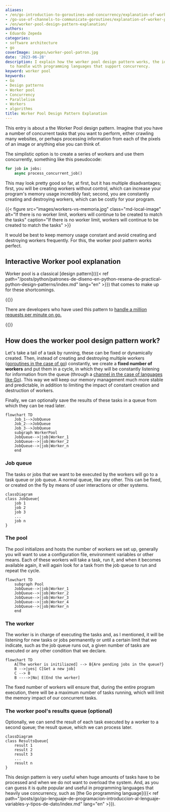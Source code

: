 ```yaml
---
aliases:
- /en/go-introduction-to-goroutines-and-concurrency/explanation-of-worker-pool-design-pattern/
- /go-use-of-channels-to-communicate-goroutines/explanation-of-worker-pool-design-pattern/
- /en/worker-pool-design-pattern-explanation/
authors:
- Eduardo Zepeda
categories:
- software architecture
- go
coverImage: images/worker-pool-patron.jpg
date: '2023-06-28'
description: I explain how the worker pool design pattern works, the ideal job queue
  to handle with programming languages that support concurrency.
keyword: worker pool
keywords:
- Go
- Design patterns
- Worker pool
- Concurrency
- Parallelism
- Workers
- algorithms
title: Worker Pool Design Pattern Explanation
---
```


This entry is about a the Worker Pool design pattern. Imagine that you have a number of concurrent tasks that you want to perform, either crawling many websites, or perhaps processing information from each of the pixels of an image or anything else you can think of.

The simplistic option is to create a series of workers and use them concurrently, something like this pseudocode:

``` python
for job in jobs:
    async process_concurrent_job()
```

This may look pretty good so far, at first, but it has multiple disadvantages; first, you will be creating workers without control, which can increase your program's memory usage incredibly fast; second, you are constantly creating and destroying workers, which can be costly for your program.

{{< figure src="images/workers-vs-memoria.jpg" class="md-local-image" alt="If there is no worker limit, workers will continue to be created to match the tasks" caption="If there is no worker limit, workers will continue to be created to match the tasks" >}}

It would be best to keep memory usage constant and avoid creating and destroying workers frequently. For this, the worker pool pattern works perfect.

## Interactive Worker pool explanation

Worker pool is a classical [design pattern]({{< ref path="/posts/python/patrones-de-diseno-en-python-resena-de-practical-python-design-patterns/index.md" lang="en" >}}) that comes to make up for these shortcomings.

{{<workerPool>}}

There are developers who have used this pattern to [handle a million requests per minute on go.](http://marcio.io/2015/07/handling-1-million-requests-per-minute-with-golang#?)

{{<ad>}}

## How does the worker pool design pattern work?

Let's take a tail of a task by running, these can be fixed or dynamically created. Then, instead of creating and destroying multiple workers ([goroutines in the case of go](/en/go/go-introduction-to-goroutines-and-concurrency/)) constantly, we create a **fixed number of workers** and put them in a cycle, in which they will be constantly listening for information from the queue (through a [channel in the case of languages like Go](/en/go/go-use-of-channels-to-communicate-goroutines/)). This way we will keep our memory management much more stable and predictable, in addition to limiting the impact of constant creation and destruction of workers.

Finally, we can optionally save the results of these tasks in a queue from which they can be read later.

``` mermaid
flowchart TD
    Job_1-->JobQueue
    Job_2-->JobQueue
    Job_3-->JobQueue
    subgraph WorkerPool
    JobQueue-->|job|Worker_1
    JobQueue-->|job|Worker_2
    JobQueue-->|job|Worker_n
    end
```

### Job queue

The tasks or jobs that we want to be executed by the workers will go to a task queue or job queue. A normal queue, like any other. This can be fixed, or created on the fly by means of user interactions or other systems.

``` mermaid
classDiagram
class JobQueue{
    job 1
    job 2
    job 3
    ...
    job n
}
```

### The pool

The pool initializes and hosts the number of workers we set up, generally you will want to use a configuration file, environment variables or other means. Each of these workers will take a task, run it, and when it becomes available again, it will again look for a task from the job queue to run and repeat the cycle.

``` mermaid
flowchart TD
    subgraph Pool
    JobQueue-->|job|Worker_1
    JobQueue-->|job|Worker_2
    JobQueue-->|job|Worker_3
    JobQueue-->|job|Worker_4
    JobQueue-->|job|Worker_n
    end
```

### The worker

The worker is in charge of executing the tasks and, as I mentioned, it will be listening for new tasks or jobs permanently or until a certain limit that we indicate, such as the job queue runs out, a given number of tasks are executed or any other condition that we declare.

``` mermaid
flowchart TD
    A[The worker is initiliazed] --> B{Are pending jobs in the queue?}
    B -->|yes| C[Get a new job]
    C --> B
    B ---->|No| E[End the worker]
```

The fixed number of workers will ensure that, during the entire program execution, there will be a maximum number of tasks running, which will limit the memory impact of our concurrent tasks.

### The worker pool's results queue (optional) 

Optionally, we can send the result of each task executed by a worker to a second queue; the result queue, which we can process later.

``` mermaid
classDiagram
class ResultsQueue{
    result 1
    result 2
    result 3
    ...
    result n
}
```

This design pattern is very useful when huge amounts of tasks have to be processed and when we do not want to overload the system. And, as you can guess it is quite popular and useful in programming languages that heavily use concurrency, such as [the Go programming language]({{< ref path="/posts/go/go-lenguaje-de-programacion-introduccion-al-lenguaje-variables-y-tipos-de-dato/index.md" lang="en" >}}).